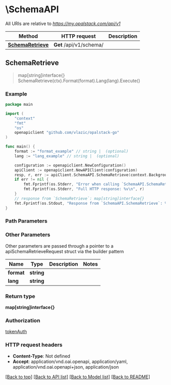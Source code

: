 # \SchemaAPI

All URIs are relative to *https://my.opalstack.com/api/v1*

Method | HTTP request | Description
------------- | ------------- | -------------
[**SchemaRetrieve**](SchemaAPI.md#SchemaRetrieve) | **Get** /api/v1/schema/ | 



## SchemaRetrieve

> map[string]interface{} SchemaRetrieve(ctx).Format(format).Lang(lang).Execute()





### Example

```go
package main

import (
    "context"
    "fmt"
    "os"
    openapiclient "github.com/vlazic/opalstack-go"
)

func main() {
    format := "format_example" // string |  (optional)
    lang := "lang_example" // string |  (optional)

    configuration := openapiclient.NewConfiguration()
    apiClient := openapiclient.NewAPIClient(configuration)
    resp, r, err := apiClient.SchemaAPI.SchemaRetrieve(context.Background()).Format(format).Lang(lang).Execute()
    if err != nil {
        fmt.Fprintf(os.Stderr, "Error when calling `SchemaAPI.SchemaRetrieve``: %v\n", err)
        fmt.Fprintf(os.Stderr, "Full HTTP response: %v\n", r)
    }
    // response from `SchemaRetrieve`: map[string]interface{}
    fmt.Fprintf(os.Stdout, "Response from `SchemaAPI.SchemaRetrieve`: %v\n", resp)
}
```

### Path Parameters



### Other Parameters

Other parameters are passed through a pointer to a apiSchemaRetrieveRequest struct via the builder pattern


Name | Type | Description  | Notes
------------- | ------------- | ------------- | -------------
 **format** | **string** |  | 
 **lang** | **string** |  | 

### Return type

**map[string]interface{}**

### Authorization

[tokenAuth](../README.md#tokenAuth)

### HTTP request headers

- **Content-Type**: Not defined
- **Accept**: application/vnd.oai.openapi, application/yaml, application/vnd.oai.openapi+json, application/json

[[Back to top]](#) [[Back to API list]](../README.md#documentation-for-api-endpoints)
[[Back to Model list]](../README.md#documentation-for-models)
[[Back to README]](../README.md)

